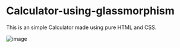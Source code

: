 # Calculator-using-glassmorphism

This is an simple Calculator made using pure HTML and CSS.


![image](https://user-images.githubusercontent.com/95533401/192189797-66ecdd9e-f483-4227-a984-f375310b2428.png)
